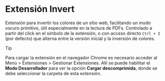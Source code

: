 # Extensión Invert

Extensión para invertir los colores de un sitio web, facilitando un modo oscuro primitivo, útil especialmente en la lectura de PDFs. Controlado a partir del click en el símbolo de la extensión, o con acceso directo `Ctrl + I` (por defecto) que alterna entre la versión inicial y la inversión de colores.

> [!TIP]
> Para cargar la extensión en el navegador Chrome es necesario acceder al Menú > Extensiones > Gestionar Extensiones. Allí se puede habilitar el **Modo Desarrollador** para ver la opción **Cargar descomprimida**, donde se debe seleccionar la carpeta de esta extensión.